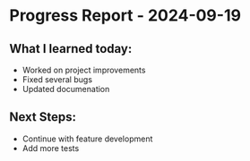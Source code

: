 # Progress Report - 2024-09-19
## What I learned today:
- Worked on project improvements
- Fixed several bugs
- Updated documenation

## Next Steps:
- Continue with feature development
- Add more tests
